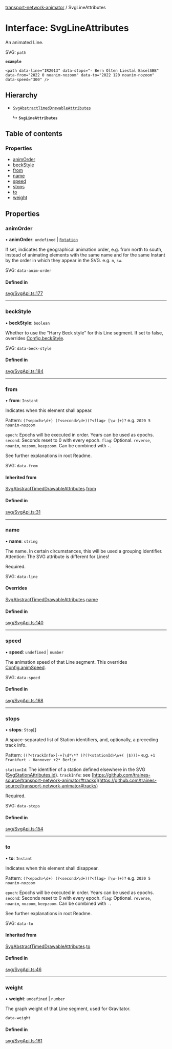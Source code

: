 [transport-network-animator](../README.md) / SvgLineAttributes

# Interface: SvgLineAttributes

An animated Line.

SVG: `path`

**`example`**
```
<path data-line="IR2013" data-stops="- Bern Olten Liestal BaselSBB" data-from="2022 0 noanim-nozoom" data-to="2022 120 noanim-nozoom" data-speed="300" />
```

## Hierarchy

- [`SvgAbstractTimedDrawableAttributes`](SvgAbstractTimedDrawableAttributes.md)

  ↳ **`SvgLineAttributes`**

## Table of contents

### Properties

- [animOrder](SvgLineAttributes.md#animorder)
- [beckStyle](SvgLineAttributes.md#beckstyle)
- [from](SvgLineAttributes.md#from)
- [name](SvgLineAttributes.md#name)
- [speed](SvgLineAttributes.md#speed)
- [stops](SvgLineAttributes.md#stops)
- [to](SvgLineAttributes.md#to)
- [weight](SvgLineAttributes.md#weight)

## Properties

### animOrder

• **animOrder**: `undefined` \| [`Rotation`](../classes/Rotation.md)

If set, indicates the geographical animation order, e.g. from north to south,
instead of animating elements with the same name and for the same Instant by the order in which they appear in the SVG.
e.g. `n`, `sw`.

SVG: `data-anim-order`

#### Defined in

[svg/SvgApi.ts:177](https://github.com/Vin2nt/transport-network-animator/blob/master/src/svg/SvgApi.ts#L177)

___

### beckStyle

• **beckStyle**: `boolean`

Whether to use the "Harry Beck style" for this Line segment. If set to false, overrides [Config.beckStyle](../classes/Config.md#beckstyle).

SVG: `data-beck-style`

#### Defined in

[svg/SvgApi.ts:184](https://github.com/Vin2nt/transport-network-animator/blob/master/src/svg/SvgApi.ts#L184)

___

### from

• **from**: `Instant`

Indicates when this element shall appear.

Pattern: `(?<epoch>\d+) (?<second>\d+)(?<flag> [\w-]+)?` e.g. `2020 5 noanim-nozoom`

`epoch`: Epochs will be executed in order. Years can be used as epochs.
`second`: Seconds reset to 0 with every epoch.
`flag`: Optional. `reverse`, `noanim`, `nozoom`, `keepzoom`. Can be combined with `-`.

See further explanations in root Readme.

SVG: `data-from`

#### Inherited from

[SvgAbstractTimedDrawableAttributes](SvgAbstractTimedDrawableAttributes.md).[from](SvgAbstractTimedDrawableAttributes.md#from)

#### Defined in

[svg/SvgApi.ts:31](https://github.com/Vin2nt/transport-network-animator/blob/master/src/svg/SvgApi.ts#L31)

___

### name

• **name**: `string`

The name. In certain circumstances, this will be used a grouping identifier.
Attention: The SVG attribute is different for Lines!

Required.

SVG: `data-line`

#### Overrides

[SvgAbstractTimedDrawableAttributes](SvgAbstractTimedDrawableAttributes.md).[name](SvgAbstractTimedDrawableAttributes.md#name)

#### Defined in

[svg/SvgApi.ts:140](https://github.com/Vin2nt/transport-network-animator/blob/master/src/svg/SvgApi.ts#L140)

___

### speed

• **speed**: `undefined` \| `number`

The animation speed of that Line segment. This overrides [Config.animSpeed](../classes/Config.md#animspeed).

SVG: `data-speed`

#### Defined in

[svg/SvgApi.ts:168](https://github.com/Vin2nt/transport-network-animator/blob/master/src/svg/SvgApi.ts#L168)

___

### stops

• **stops**: `Stop`[]

A space-separated list of Station identifiers, and, optionally, a preceding track info.

Pattern: `((?<trackInfo>[-+]\d*\*? )?(?<stationId>\w+( |$)))+` e.g. `+1 Frankfurt - Hannover +2* Berlin`

`stationId`: The identifier of a station defined elsewhere in the SVG ([SvgStationAttributes.id](SvgStationAttributes.md#id)).
`trackInfo`: see [https://github.com/traines-source/transport-network-animator#tracks](https://github.com/traines-source/transport-network-animator#tracks)

Required.

SVG: `data-stops`

#### Defined in

[svg/SvgApi.ts:154](https://github.com/Vin2nt/transport-network-animator/blob/master/src/svg/SvgApi.ts#L154)

___

### to

• **to**: `Instant`

Indicates when this element shall disappear.

Pattern: `(?<epoch>\d+) (?<second>\d+)(?<flag> [\w-]+)?` e.g. `2020 5 noanim-nozoom`

`epoch`: Epochs will be executed in order. Years can be used as epochs.
`second`: Seconds reset to 0 with every epoch.
`flag`: Optional. `reverse`, `noanim`, `nozoom`, `keepzoom`. Can be combined with `-`.

See further explanations in root Readme.

SVG: `data-to`

#### Inherited from

[SvgAbstractTimedDrawableAttributes](SvgAbstractTimedDrawableAttributes.md).[to](SvgAbstractTimedDrawableAttributes.md#to)

#### Defined in

[svg/SvgApi.ts:46](https://github.com/Vin2nt/transport-network-animator/blob/master/src/svg/SvgApi.ts#L46)

___

### weight

• **weight**: `undefined` \| `number`

The graph weight of that Line segment, used for Gravitator.

`data-weight`

#### Defined in

[svg/SvgApi.ts:161](https://github.com/Vin2nt/transport-network-animator/blob/master/src/svg/SvgApi.ts#L161)
